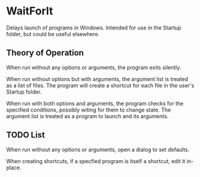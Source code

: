 # WaitForIt
Delays launch of programs in Windows.  Intended for use in the Startup folder, but could be useful elsewhere.

## Theory of Operation

When run without any options or arguments, the program exits silently.

When run without options but with arguments, the argument list is treated as a list of files.
The program will create a shortcut for each file in the user's Startup folder.

When run with both options and arguments, the program checks for the specified conditions, possibly witing for them to change state.
The argument list is treated as a program to launch and its arguments.

## TODO List

When run without any options or arguments, open a dialog to set defaults.

When creating shortcuts, if a specfied program is itself a shortcut, edit it in-place.

